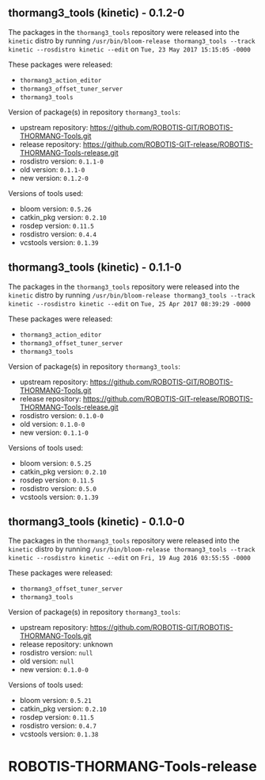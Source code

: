 ## thormang3_tools (kinetic) - 0.1.2-0

The packages in the `thormang3_tools` repository were released into the `kinetic` distro by running `/usr/bin/bloom-release thormang3_tools --track kinetic --rosdistro kinetic --edit` on `Tue, 23 May 2017 15:15:05 -0000`

These packages were released:
- `thormang3_action_editor`
- `thormang3_offset_tuner_server`
- `thormang3_tools`

Version of package(s) in repository `thormang3_tools`:

- upstream repository: https://github.com/ROBOTIS-GIT/ROBOTIS-THORMANG-Tools.git
- release repository: https://github.com/ROBOTIS-GIT-release/ROBOTIS-THORMANG-Tools-release.git
- rosdistro version: `0.1.1-0`
- old version: `0.1.1-0`
- new version: `0.1.2-0`

Versions of tools used:

- bloom version: `0.5.26`
- catkin_pkg version: `0.2.10`
- rosdep version: `0.11.5`
- rosdistro version: `0.4.4`
- vcstools version: `0.1.39`


## thormang3_tools (kinetic) - 0.1.1-0

The packages in the `thormang3_tools` repository were released into the `kinetic` distro by running `/usr/bin/bloom-release thormang3_tools --track kinetic --rosdistro kinetic --edit` on `Tue, 25 Apr 2017 08:39:29 -0000`

These packages were released:
- `thormang3_action_editor`
- `thormang3_offset_tuner_server`
- `thormang3_tools`

Version of package(s) in repository `thormang3_tools`:

- upstream repository: https://github.com/ROBOTIS-GIT/ROBOTIS-THORMANG-Tools.git
- release repository: https://github.com/ROBOTIS-GIT-release/ROBOTIS-THORMANG-Tools-release.git
- rosdistro version: `0.1.0-0`
- old version: `0.1.0-0`
- new version: `0.1.1-0`

Versions of tools used:

- bloom version: `0.5.25`
- catkin_pkg version: `0.2.10`
- rosdep version: `0.11.5`
- rosdistro version: `0.5.0`
- vcstools version: `0.1.39`


## thormang3_tools (kinetic) - 0.1.0-0

The packages in the `thormang3_tools` repository were released into the `kinetic` distro by running `/usr/bin/bloom-release thormang3_tools --track kinetic --rosdistro kinetic --edit` on `Fri, 19 Aug 2016 03:55:55 -0000`

These packages were released:
- `thormang3_offset_tuner_server`
- `thormang3_tools`

Version of package(s) in repository `thormang3_tools`:

- upstream repository: https://github.com/ROBOTIS-GIT/ROBOTIS-THORMANG-Tools.git
- release repository: unknown
- rosdistro version: `null`
- old version: `null`
- new version: `0.1.0-0`

Versions of tools used:

- bloom version: `0.5.21`
- catkin_pkg version: `0.2.10`
- rosdep version: `0.11.5`
- rosdistro version: `0.4.7`
- vcstools version: `0.1.38`


# ROBOTIS-THORMANG-Tools-release